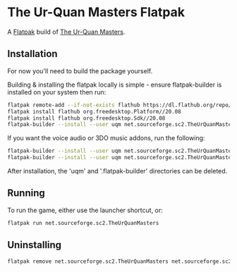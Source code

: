 # The Ur-Quan Masters Flatpak

A [Flatpak](https://flatpak.org/) build of [The Ur-Quan Masters](http://sc2.sourceforge.net/).

## Installation

For now you'll need to build the package yourself.

Building & installing the flatpak locally is simple - ensure flatpak-builder is installed on your system then run:

```bash
flatpak remote-add --if-not-exists flathub https://dl.flathub.org/repo/flathub.flatpakrepo
flatpak install flathub org.freedesktop.Platform//20.08
flatpak install flathub org.freedesktop.Sdk//20.08
flatpak-builder --install --user uqm net.sourceforge.sc2.TheUrQuanMasters.yml --force-clean
```

If you want the voice audio or 3DO music addons, run the following:

```bash
flatpak-builder --install --user uqm net.sourceforge.sc2.TheUrQuanMasters.AddOn.Voices.yml --force-clean
flatpak-builder --install --user uqm net.sourceforge.sc2.TheUrQuanMasters.AddOn.Music3DO.yml --force-clean
```

After installation, the 'uqm' and '.flatpak-builder' directories can be deleted.

## Running

To run the game, either use the launcher shortcut, or:

```bash
flatpak run net.sourceforge.sc2.TheUrQuanMasters
```

## Uninstalling

```bash
flatpak remove net.sourceforge.sc2.TheUrQuanMasters net.sourceforge.sc2.TheUrQuanMasters.AddOn.Voices net.sourceforge.sc2.TheUrQuanMasters.AddOn.Music3DO
```
